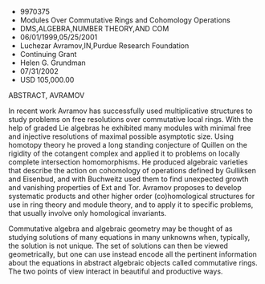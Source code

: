 
* 9970375
* Modules Over Commutative Rings and Cohomology Operations
* DMS,ALGEBRA,NUMBER THEORY,AND COM
* 06/01/1999,05/25/2001
* Luchezar Avramov,IN,Purdue Research Foundation
* Continuing Grant
* Helen G. Grundman
* 07/31/2002
* USD 105,000.00

ABSTRACT, AVRAMOV

In recent work Avramov has successfully used multiplicative structures to study
problems on free resolutions over commutative local rings. With the help of
graded Lie algebras he exhibited many modules with minimal free and injective
resolutions of maximal possible asymptotic size. Using homotopy theory he proved
a long standing conjecture of Quillen on the rigidity of the cotangent complex
and applied it to problems on locally complete intersection homomorphisms. He
produced algebraic varieties that describe the action on cohomology of
operations defined by Gulliksen and Eisenbud, and with Buchweitz used them to
find unexpected growth and vanishing properties of Ext and Tor. Avramov proposes
to develop systematic products and other higher order (co)homological structures
for use in ring theory and module theory, and to apply it to specific problems,
that usually involve only homological invariants.

Commutative algebra and algebraic geometry may be thought of as studying
solutions of many equations in many unknowns when, typically, the solution is
not unique. The set of solutions can then be viewed geometrically, but one can
use instead encode all the pertinent information about the equations in abstract
algebraic objects called commutative rings. The two points of view interact in
beautiful and productive ways.
